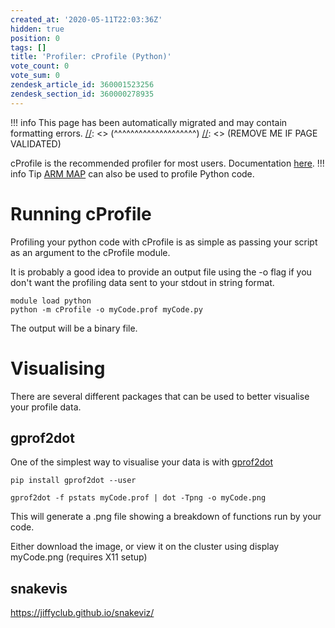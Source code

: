 ```yaml
---
created_at: '2020-05-11T22:03:36Z'
hidden: true
position: 0
tags: []
title: 'Profiler: cProfile (Python)'
vote_count: 0
vote_sum: 0
zendesk_article_id: 360001523256
zendesk_section_id: 360000278935
---
```




[//]: <> (REMOVE ME IF PAGE VALIDATED)
[//]: <> (vvvvvvvvvvvvvvvvvvvv)
!!! info
    This page has been automatically migrated and may contain formatting errors.
[//]: <> (^^^^^^^^^^^^^^^^^^^^)
[//]: <> (REMOVE ME IF PAGE VALIDATED)

cProfile is the recommended profiler for most users. Documentation
[here](https://docs.python.org/2/library/profile.html#module-profile).
!!! info Tip
     [ARM MAP](https://support.nesi.org.nz/hc/en-gb/articles/360000930396)
     can also be used to profile Python code.

# Running cProfile

Profiling your python code with cProfile is as simple as passing your
script as an argument to the cProfile module. 

It is probably a good idea to provide an output file using the -o flag
if you don't want the profiling data sent to your stdout in string
format. 

``` sl
module load python
python -m cProfile -o myCode.prof myCode.py
```

The output will be a binary file.

# Visualising

There are several different packages that can be used to better
visualise your profile data.

## gprof2dot

One of the simplest way to visualise your data is with
[gprof2dot](https://github.com/jrfonseca/gprof2dot) 

``` sl
pip install gprof2dot --user
```

``` sl
gprof2dot -f pstats myCode.prof | dot -Tpng -o myCode.png
```

This will generate a .png file showing a breakdown of functions run by
your code.

Either download the image, or view it on the cluster using display
myCode.png (requires X11 setup)

## snakevis

<https://jiffyclub.github.io/snakeviz/>

 
